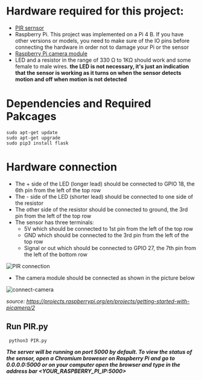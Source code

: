 # Hardware required for this project:
- [PIR sernsor](https://www.adafruit.com/product/189#technical-details)
- Raspberry Pi. This project was implemented on a Pi 4 B. If you have other versions or models, you need to make sure of the IO pins before connecting the hardware in order not to damage your Pi or the sensor
- [Raspberry Pi camera module](https://www.raspberrypi.org/products/camera-module-v2/)
- LED and a resistor in the range of 330 Ω to 1KΩ should work and some female to male wires. **the LED is not necessary, it's just an indication that the sensor is working as it turns on when the sensor detects motion and off when motion is not detected**

# Dependencies and Required Pakcages
```
sudo apt-get update 
sudo apt-get upgrade
sudo pip3 install flask
```
# Hardware connection
- The + side of the LED (longer lead) should be connected to GPIO 18, the 6th pin from the left of the top row
- The - side of the LED (shorter lead) should be connected to one side of the resistor
- The other side of the resistor should be connected to ground, the 3rd pin from the left of the top row
- The sensor has three terminals:
  - 5V which should be connected to 1st pin from the left of the top row
  - GND which should be connected to the 3rd pin from the left of the top row
  - Signal or out which should be connected to GPIO 27, the 7th pin from the left of the bottom row

![PIR connection](https://user-images.githubusercontent.com/49162254/118406044-af4ea700-b648-11eb-8b6c-051cc5811f49.jpg)

- The camera module should be connected as shown in the picture below

![connect-camera](https://user-images.githubusercontent.com/49162254/118405175-81676380-b644-11eb-910e-2e9b772d4dcf.gif)

_source: https://projects.raspberrypi.org/en/projects/getting-started-with-picamera/2_

## Run PIR.py
` python3 PIR.py`

***The server will be running on port 5000 by default. To view the status of the sensor, open a Chromium broweser on Raspberry Pi and go to 0.0.0.0:5000 or on your computer open the browser and type in the address bar <YOUR_RASPBERRY_PI_IP:5000>***
